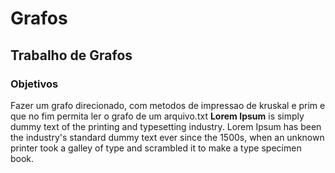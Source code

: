 # Grafos
## Trabalho de Grafos
### Objetivos 
Fazer um grafo direcionado, com metodos de impressao de kruskal e prim e que no fim permita ler o grafo de um arquivo.txt
**Lorem Ipsum** is simply dummy text of the printing and typesetting industry. Lorem Ipsum has been the industry's standard dummy text ever since the 1500s, when an unknown printer took a galley of type and scrambled it to make a type specimen book.